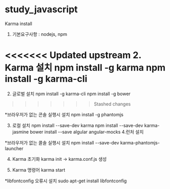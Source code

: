 # study_javascript
Karma install

1. 기본요구사항 : nodejs, npm

<<<<<<< Updated upstream
2. Karma 설치
  npm install -g karma
  npm install -g karma-cli
=======
2. 글로벌 설치 
npm install -g karma-cli
npm install -g bower
>>>>>>> Stashed changes

*브라우저가 없는 콘솔 실행시 설치 
npm install -g phantomjs 

3. 로컬 설치 
 npm install --save-dev karma
 npm install --save-dev karma-jasmine
 bower install --save algular angular-mocks
4.런처 설치 

*브라우저가 없는 콜솔 실행시 설치 
npm install --save-dev karma-phantomjs-launcher

4. Karma 초기화
karma init -> karma.conf.js 생성

5. Karma 명령어
karma start

*libfontconfig 오류시 설치
sudo apt-get install libfontconfig
